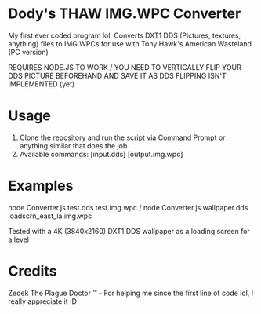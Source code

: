 # Dody's THAW IMG.WPC Converter
My first ever coded program lol, Converts DXT1 DDS (Pictures, textures, anything) files to IMG.WPCs for use with Tony Hawk's American Wasteland (PC version)

REQUIRES NODE.JS TO WORK / YOU NEED TO VERTICALLY FLIP YOUR DDS PICTURE BEFOREHAND AND SAVE IT AS DDS FLIPPING ISN'T IMPLEMENTED (yet)

# Usage
1. Clone the repository and run the script via Command Prompt or anything similar that does the job
2. Available commands: [input.dds] [output.img.wpc]

# Examples
node Converter.js test.dds test.img.wpc / node Converter.js wallpaper.dds loadscrn_east_la.img.wpc

Tested with a 4K (3840x2160) DXT1 DDS wallpaper as a loading screen for a level

# Credits
Zedek The Plague Doctor ™️ - For helping me since the first line of code lol, I really appreciate it :D
